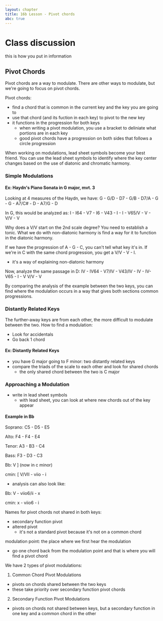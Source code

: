 ```yaml
---
layout: chapter
title: 16b Lesson - Pivot chords
abc: true
---
```


# Class discussion

this is how you put in information

## Pivot Chords

Pivot chords are a way to modulate.
There are other ways to modulate, but we're going to focus on pivot chords.

Pivot chords:
- find a chord that is common in the current key and the key you are going to
- use that chord (and its fuction in each key) to pivot to the new key
- it functions in the progression for both keys
  - when writing a pivot modulation, you use a bracket to deliniate what portions are in each key
  - good pivot chords have a progression on both sides that follows a circle progression
  
When working on modulations, lead sheet symbols become your best friend.
You can use the lead sheet symbols to identify where the key center changes based on the use of diatonic and chromatic harmony. 

### Simple Modulations

#### Ex: Haydn's Piano Sonata in G major, mvt. 3
Looking at 4 measures of the Haydn, we have:
G - G/D - D7 - G/B - D7/A - G - G - A7/C# - D - A7/G - D

In G, this would be analyzed as:
I - I64 - V7 - I6 - V43 - I - I - V65/V - V - V/V - V

Why does a V/V start on the 2nd scale degree?
You need to establish a tonic. 
What we do with non-diatonic harmony is find a way for it to function in the diatonic harmony. 

If we have the progression of A - G - C, you can't tell what key it's in. 
If we're in C with the same chord progression, you get a V/V - V - I.
- it's a way of explaining non-diatonic harmony

Now, analyze the same passage in D: 
IV - IV64 - V7/IV - V43/IV - IV - IV- V65 - I - V V/V - V

By comparing the analysis of the example between the two keys, you can find where the modulation occurs in a way that gives both sections common progressions. 

### Distantly Related Keys

The further-away keys are from each other, the more difficult to modulate between the two. 
How to find a modulation:
- Look for accidentals
- Go back 1 chord

#### Ex: Distantly Related Keys
- you have G major going to F minor: two distantly related keys
- compare the triads of the scale to each other and look for shared chords
  - the only shared chord between the two is C major

### Approaching a Modulation

- write in lead sheet symbols
  - with lead sheet, you can look at where new chords out of the key appear
  
#### Example in Bb

Soprano: C5 - D5 - E5

Alto: F4 - F4 - E4

Tenor: A3 - B3 - C4

Bass: F3 - D3 - C3

Bb: V ] (now in c minor)

cmin: [ V/VII - viio - i

- analysis can also look like:

Bb: V - viio6/ii - x

cmin: x - viio6 - i

Names for pivot chords not shared in both keys:
- secondary function pivot
- altered pivot
  - it's not a standard pivot because it's not on a common chord
  
modulation point: the place where we first hear the modulation
  - go one chord back from the modulation point and that is where you will find a pivot chord
  
We have 2 types of pivot modulations:
1. Common Chord Pivot Modulations
  - pivots on chords shared between the two keys
  - these take priority over secondary function pivot chords
2. Secondary Function Pivot Modulations
  - pivots on chords not shared between keys, but a secondary function in one key and a common chord in the other
